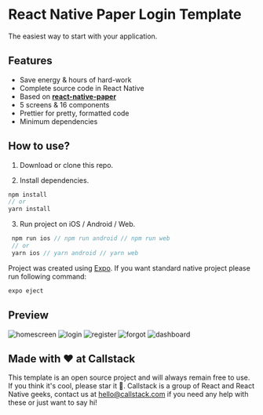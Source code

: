 # React Native Paper Login Template

The easiest way to start with your application.

## Features

- Save energy & hours of hard-work
- Complete source code in React Native
- Based on [**react-native-paper**](https://reactnativepaper.com/)
- 5 screens & 16 components
- Prettier for pretty, formatted code
- Minimum dependencies

## How to use?

1. Download or clone this repo.

2. Install dependencies.

```js
npm install
// or
yarn install
```

3. Run project on iOS / Android / Web.

```js
 npm run ios // npm run android // npm run web
 // or
 yarn ios // yarn android // yarn web
```

Project was created using [Expo](https://expo.io/). If you want standard native project please run following command:

```js
expo eject
```

## Preview

![homescreen](https://raw.githubusercontent.com/callstack/react-native-paper-login-template/master/preview/homescreen.png)
![login](https://raw.githubusercontent.com/callstack/react-native-paper-login-template/master/preview/login.png)
![register](https://raw.githubusercontent.com/callstack/react-native-paper-login-template/master/preview/register.png)
![forgot](https://raw.githubusercontent.com/callstack/react-native-paper-login-template/master/preview/forgot.png)
![dashboard](https://raw.githubusercontent.com/callstack/react-native-paper-login-template/master/preview/dashboard.png)

## Made with ❤️ at Callstack

This template is an open source project and will always remain free to use. If you think it's cool, please star it 🌟. Callstack is a group of React and React Native geeks, contact us at hello@callstack.com if you need any help with these or just want to say hi!
